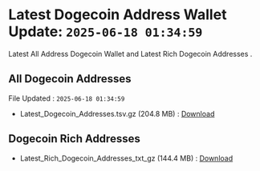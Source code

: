 # Latest Dogecoin Address Wallet Update: `2025-06-18 01:34:59`

Latest All Address Dogecoin Wallet and Latest Rich Dogecoin Addresses .

## All Dogecoin Addresses

File Updated : `2025-06-18 01:34:59`

- Latest_Dogecoin_Addresses.tsv.gz (204.8 MB) : [Download](https://github.com/Pymmdrza/Rich-Address-Wallet/releases/tag/Dogecoin)

## Dogecoin Rich Addresses

- Latest_Rich_Dogecoin_Addresses_txt_gz (144.4 MB) : [Download](https://github.com/Pymmdrza/Rich-Address-Wallet/releases/tag/Dogecoin)
